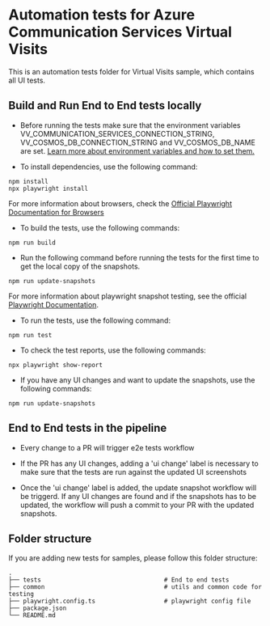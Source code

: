 # Automation tests for Azure Communication Services Virtual Visits

This is an automation tests folder for Virtual Visits sample, which contains all UI tests.

## Build and Run End to End tests locally

- Before running the tests make sure that the environment variables VV_COMMUNICATION_SERVICES_CONNECTION_STRING, VV_COSMOS_DB_CONNECTION_STRING and VV_COSMOS_DB_NAME are set. [Learn more about environment variables and how to set them.](https://github.com/Azure-Samples/communication-services-virtual-visits-js#environment-variables)

- To install dependencies, use the following command:

```
npm install
npx playwright install
```

For more information about browsers, check the [Official Playwright Documentation for Browsers](https://playwright.dev/docs/browsers)

- To build the tests, use the following commands:

```
npm run build
```

- Run the following command before running the tests for the first time to get the local copy of the snapshots.

```
npm run update-snapshots
```

For more information about playwright snapshot testing, see the official [Playwright Documentation](https://playwright.dev/docs/test-snapshots).

- To run the tests, use the following command:

```
npm run test
```

- To check the test reports, use the following commands:

```
npx playwright show-report
```

- If you have any UI changes and want to update the snapshots, use the following commands:

```
npm run update-snapshots
```

## End to End tests in the pipeline

- Every change to a PR will trigger e2e tests workflow

- If the PR has any UI changes, adding a 'ui change' label is necessary to make sure that the tests are run against the updated UI screenshots

- Once the 'ui change' label is added, the update snapshot workflow will be triggerd. If any UI changes are found and if the snapshots has to be updated, the workflow will push a commit to your PR with the updated snapshots.

## Folder structure

If you are adding new tests for samples, please follow this folder structure:

    .
    ├── tests                                  # End to end tests
    ├── common                                 # utils and common code for testing
    ├── playwright.config.ts                   # playwright config file
    ├── package.json
    └── README.md
